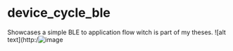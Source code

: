 # device_cycle_ble
Showcases a simple BLE to application flow witch is part of my theses.
![alt text](http:/![image](https://user-images.githubusercontent.com/54586791/223994124-3685035c-8896-4e69-8d57-3be1518dd518.png)
